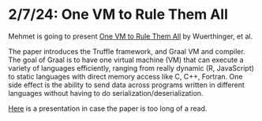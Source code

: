 # 2/7/24: One VM to Rule Them All

Mehmet is going to present [One VM to Rule Them
All](http://lafo.ssw.uni-linz.ac.at/papers/2013_Onward_OneVMToRuleThemAll.pdf)
by Wuerthinger, et al.

The paper introduces the Truffle framework, and Graal VM and compiler.  The goal
of Graal is to have one virtual machine (VM) that can execute a variety of
languages efficiently, ranging from really dynamic (R, JavaScript) to static
languages with direct memory access like C, C++, Fortran.  One side effect is
the ability to send data across programs written in different languages without
having to do serialization/deserialization.


[Here](https://www.youtube.com/watch?v=mMmOntDWSgw) is a presentation in case
the paper is too long of a read.
